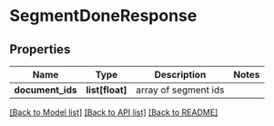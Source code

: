 # SegmentDoneResponse

## Properties
Name | Type | Description | Notes
------------ | ------------- | ------------- | -------------
**document_ids** | **list[float]** | array of segment ids | 

[[Back to Model list]](../README.md#documentation-for-models) [[Back to API list]](../README.md#documentation-for-api-endpoints) [[Back to README]](../README.md)


